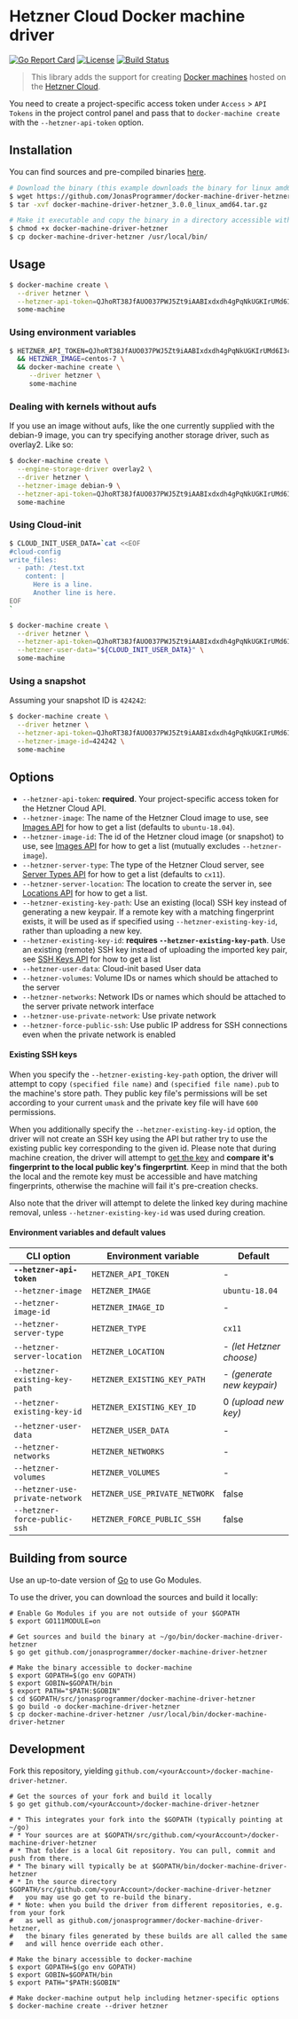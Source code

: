# Hetzner Cloud Docker machine driver

[![Go Report Card](https://goreportcard.com/badge/github.com/JonasProgrammer/docker-machine-driver-hetzner)](https://goreportcard.com/report/github.com/JonasProgrammer/docker-machine-driver-hetzner)
[![License](https://img.shields.io/badge/License-MIT-blue.svg)](https://opensource.org/licenses/MIT)
[![Build Status](https://secure.travis-ci.org/JonasProgrammer/docker-machine-driver-hetzner.png)](http://travis-ci.org/JonasProgrammer/docker-machine-driver-hetzner)

> This library adds the support for creating [Docker machines](https://github.com/docker/machine) hosted on the [Hetzner Cloud](https://www.hetzner.de/cloud).

You need to create a project-specific access token under `Access` > `API Tokens` in the project control panel
and pass that to `docker-machine create` with the `--hetzner-api-token` option.

## Installation

You can find sources and pre-compiled binaries [here](https://github.com/JonasProgrammer/docker-machine-driver-hetzner/releases).

```bash
# Download the binary (this example downloads the binary for linux amd64)
$ wget https://github.com/JonasProgrammer/docker-machine-driver-hetzner/releases/download/3.0.0/docker-machine-driver-hetzner_3.0.0_linux_amd64.tar.gz
$ tar -xvf docker-machine-driver-hetzner_3.0.0_linux_amd64.tar.gz

# Make it executable and copy the binary in a directory accessible with your $PATH
$ chmod +x docker-machine-driver-hetzner
$ cp docker-machine-driver-hetzner /usr/local/bin/
```

## Usage

```bash
$ docker-machine create \
  --driver hetzner \
  --hetzner-api-token=QJhoRT38JfAUO037PWJ5Zt9iAABIxdxdh4gPqNkUGKIrUMd6I3cPIsfKozI513sy \
  some-machine
```

### Using environment variables

```bash
$ HETZNER_API_TOKEN=QJhoRT38JfAUO037PWJ5Zt9iAABIxdxdh4gPqNkUGKIrUMd6I3cPIsfKozI513sy \
  && HETZNER_IMAGE=centos-7 \
  && docker-machine create \
     --driver hetzner \
     some-machine
```

### Dealing with kernels without aufs

If you use an image without aufs, like the one currently supplied with the
debian-9 image, you can try specifying another storage driver, such as
overlay2. Like so:

```bash
$ docker-machine create \
  --engine-storage-driver overlay2 \
  --driver hetzner \
  --hetzner-image debian-9 \
  --hetzner-api-token=QJhoRT38JfAUO037PWJ5Zt9iAABIxdxdh4gPqNkUGKIrUMd6I3cPIsfKozI513sy \
  some-machine
```

### Using Cloud-init

```bash
$ CLOUD_INIT_USER_DATA=`cat <<EOF
#cloud-config
write_files:
  - path: /test.txt
    content: |
      Here is a line.
      Another line is here.
EOF
`

$ docker-machine create \
  --driver hetzner \
  --hetzner-api-token=QJhoRT38JfAUO037PWJ5Zt9iAABIxdxdh4gPqNkUGKIrUMd6I3cPIsfKozI513sy \
  --hetzner-user-data="${CLOUD_INIT_USER_DATA}" \
  some-machine
```

### Using a snapshot

Assuming your snapshot ID is `424242`:
```bash
$ docker-machine create \
  --driver hetzner \
  --hetzner-api-token=QJhoRT38JfAUO037PWJ5Zt9iAABIxdxdh4gPqNkUGKIrUMd6I3cPIsfKozI513sy \
  --hetzner-image-id=424242 \
  some-machine
```

## Options

- `--hetzner-api-token`: **required**. Your project-specific access token for the Hetzner Cloud API.
- `--hetzner-image`: The name of the Hetzner Cloud image to use, see [Images API](https://docs.hetzner.cloud/#resources-images-get) for how to get a list (defaults to `ubuntu-18.04`).
- `--hetzner-image-id`: The id of the Hetzner cloud image (or snapshot) to use, see [Images API](https://docs.hetzner.cloud/#resources-images-get) for how to get a list (mutually excludes `--hetzner-image`).
- `--hetzner-server-type`: The type of the Hetzner Cloud server, see [Server Types API](https://docs.hetzner.cloud/#resources-server-types-get) for how to get a list (defaults to `cx11`).
- `--hetzner-server-location`: The location to create the server in, see [Locations API](https://docs.hetzner.cloud/#resources-locations-get) for how to get a list.
- `--hetzner-existing-key-path`: Use an existing (local) SSH key instead of generating a new keypair. If a remote key with a matching fingerprint exists, it will be used as if specified using `--hetzner-existing-key-id`, rather than uploading a new key.
- `--hetzner-existing-key-id`: **requires `--hetzner-existing-key-path`**. Use an existing (remote) SSH key instead of uploading the imported key pair,
  see [SSH Keys API](https://docs.hetzner.cloud/#resources-ssh-keys-get) for how to get a list
- `--hetzner-user-data`: Cloud-init based User data
- `--hetzner-volumes`: Volume IDs or names which should be attached to the server
- `--hetzner-networks`: Network IDs or names which should be attached to the server private network interface
- `--hetzner-use-private-network`: Use private network
- `--hetzner-force-public-ssh`: Use public IP address for SSH connections even when the private network is enabled

#### Existing SSH keys

When you specify the `--hetzner-existing-key-path` option, the driver will attempt to copy `(specified file name)`
and `(specified file name).pub` to the machine's store path. They public key file's permissions will be set according
to your current `umask` and the private key file will have `600` permissions.

When you additionally specify the `--hetzner-existing-key-id` option, the driver will not create an SSH key using the API
but rather try to use the existing public key corresponding to the given id. Please note that during machine creation,
the driver will attempt to [get the key](https://docs.hetzner.cloud/#resources-ssh-keys-get-1) and **compare it's
fingerprint to the local public key's fingerprtint**. Keep in mind that the both the local and the remote key must be
accessible and have matching fingerprints, otherwise the machine will fail it's pre-creation checks.

Also note that the driver will attempt to delete the linked key during machine removal, unless `--hetzner-existing-key-id`
was used during creation.

#### Environment variables and default values

| CLI option                          | Environment variable              | Default                    |
| ----------------------------------- | --------------------------------- | -------------------------- |
| **`--hetzner-api-token`**           | `HETZNER_API_TOKEN`               | -                          |
| `--hetzner-image`                   | `HETZNER_IMAGE`                   | `ubuntu-18.04`             |
| `--hetzner-image-id`                | `HETZNER_IMAGE_ID`                | -                          |
| `--hetzner-server-type`             | `HETZNER_TYPE`                    | `cx11`                     |
| `--hetzner-server-location`         | `HETZNER_LOCATION`                | - *(let Hetzner choose)*   |
| `--hetzner-existing-key-path`       | `HETZNER_EXISTING_KEY_PATH`       | - *(generate new keypair)* |
| `--hetzner-existing-key-id`         | `HETZNER_EXISTING_KEY_ID`         | 0 *(upload new key)*       |
| `--hetzner-user-data`               | `HETZNER_USER_DATA`               | -                          |
| `--hetzner-networks`                | `HETZNER_NETWORKS`                | -                          |
| `--hetzner-volumes`                 | `HETZNER_VOLUMES`                 | -                          |
| `--hetzner-use-private-network`     | `HETZNER_USE_PRIVATE_NETWORK`     | false                      |
| `--hetzner-force-public-ssh`        | `HETZNER_FORCE_PUBLIC_SSH`        | false                      |


## Building from source

Use an up-to-date version of [Go](https://golang.org/dl) to use Go Modules.

To use the driver, you can download the sources and build it locally:

```shell
# Enable Go Modules if you are not outside of your $GOPATH
$ export GO111MODULE=on

# Get sources and build the binary at ~/go/bin/docker-machine-driver-hetzner
$ go get github.com/jonasprogrammer/docker-machine-driver-hetzner

# Make the binary accessible to docker-machine
$ export GOPATH=$(go env GOPATH)
$ export GOBIN=$GOPATH/bin
$ export PATH="$PATH:$GOBIN"
$ cd $GOPATH/src/jonasprogrammer/docker-machine-driver-hetzner
$ go build -o docker-machine-driver-hetzner
$ cp docker-machine-driver-hetzner /usr/local/bin/docker-machine-driver-hetzner
```

## Development

Fork this repository, yielding `github.com/<yourAccount>/docker-machine-driver-hetzner`.

```shell
# Get the sources of your fork and build it locally
$ go get github.com/<yourAccount>/docker-machine-driver-hetzner

# * This integrates your fork into the $GOPATH (typically pointing at ~/go)
# * Your sources are at $GOPATH/src/github.com/<yourAccount>/docker-machine-driver-hetzner
# * That folder is a local Git repository. You can pull, commit and push from there.
# * The binary will typically be at $GOPATH/bin/docker-machine-driver-hetzner
# * In the source directory $GOPATH/src/github.com/<yourAccount>/docker-machine-driver-hetzner
#   you may use go get to re-build the binary.
# * Note: when you build the driver from different repositories, e.g. from your fork
#   as well as github.com/jonasprogrammer/docker-machine-driver-hetzner,
#   the binary files generated by these builds are all called the same
#   and will hence override each other.

# Make the binary accessible to docker-machine
$ export GOPATH=$(go env GOPATH)
$ export GOBIN=$GOPATH/bin
$ export PATH="$PATH:$GOBIN"

# Make docker-machine output help including hetzner-specific options
$ docker-machine create --driver hetzner
```

